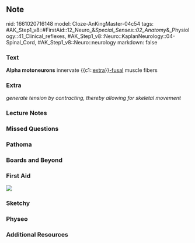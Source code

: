## Note
nid: 1661020716148
model: Cloze-AnKingMaster-04c54
tags: #AK_Step1_v8::#FirstAid::12_Neuro_&_Special_Senses::02_Anatomy_&_Physiology::41_Clinical_reflexes, #AK_Step1_v8::Neuro::KaplanNeurology::04-Spinal_Cord, #AK_Step1_v8::Neuro::neurology
markdown: false

### Text
<div>
  <div>
    <b>Alpha motoneurons</b> innervate
    {{c1::<u>extra</u>}}<u>-fusal</u> muscle fibers
  </div>
</div>

### Extra
<i>generate tension by contracting, thereby allowing for skeletal
movement</i>

### Lecture Notes


### Missed Questions


### Pathoma


### Boards and Beyond


### First Aid
<img src="tmpEVA7Fx.png">

### Sketchy


### Physeo


### Additional Resources

